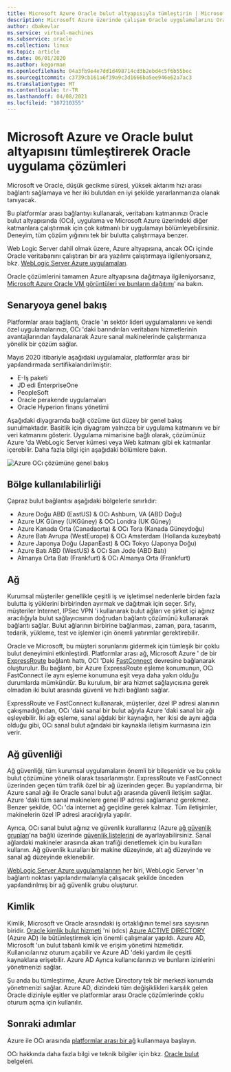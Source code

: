 ```yaml
---
title: Microsoft Azure Oracle bulut altyapısıyla tümleştirin | Microsoft Docs
description: Microsoft Azure üzerinde çalışan Oracle uygulamalarını Oracle bulut altyapısı 'ndaki (OCı) veritabanları ile tümleştiren çözümler hakkında bilgi edinin.
author: dbakevlar
ms.service: virtual-machines
ms.subservice: oracle
ms.collection: linux
ms.topic: article
ms.date: 06/01/2020
ms.author: kegorman
ms.openlocfilehash: 04a3fb9e4e7dd1d498714cd3b2ebd4c5f6b55bec
ms.sourcegitcommit: c3739cb161a6f39a9c3d1666ba5ee946e62a7ac3
ms.translationtype: MT
ms.contentlocale: tr-TR
ms.lasthandoff: 04/08/2021
ms.locfileid: "107210355"
---
```

# <a name="oracle-application-solutions-integrating-microsoft-azure-and-oracle-cloud-infrastructure"></a>Microsoft Azure ve Oracle bulut altyapısını tümleştirerek Oracle uygulama çözümleri

Microsoft ve Oracle, düşük gecikme süresi, yüksek aktarım hızı arası bağlantı sağlamaya ve her iki bulutdan en iyi şekilde yararlanmanıza olanak tanıyacak. 

Bu platformlar arası bağlantıyı kullanarak, veritabanı katmanınızı Oracle bulut altyapısında (OCı), uygulama ve Microsoft Azure üzerindeki diğer katmanlara çalıştırmak için çok katmanlı bir uygulamayı bölümleyebilirsiniz. Deneyim, tüm çözüm yığınını tek bir bulutta çalıştırmaya benzer. 

Web Logic Server dahil olmak üzere, Azure altyapısına, ancak OCı içinde Oracle veritabanını çalıştıran bir ara yazılımı çalıştırmaya ilgileniyorsanız, bkz. [WebLogic Server Azure uygulamaları](oracle-weblogic.md).

Oracle çözümlerini tamamen Azure altyapısına dağıtmaya ilgileniyorsanız, [Microsoft Azure Oracle VM görüntüleri ve bunların dağıtımı](oracle-vm-solutions.md)' na bakın.

## <a name="scenario-overview"></a>Senaryoya genel bakış

Platformlar arası bağlantı, Oracle 'ın sektör lideri uygulamalarını ve kendi özel uygulamalarınızı, OCı 'daki barındırılan veritabanı hizmetlerinin avantajlarından faydalanarak Azure sanal makinelerinde çalıştırmanıza yönelik bir çözüm sağlar. 

Mayıs 2020 itibariyle aşağıdaki uygulamalar, platformlar arası bir yapılandırmada sertifikalandırilmiştir:

* E-Iş paketi
* JD edi EnterpriseOne
* PeopleSoft
* Oracle perakende uygulamaları
* Oracle Hyperion finans yönetimi

Aşağıdaki diyagramda bağlı çözüme üst düzey bir genel bakış sunulmaktadır. Basitlik için diyagram yalnızca bir uygulama katmanını ve bir veri katmanını gösterir. Uygulama mimarisine bağlı olarak, çözümünüz Azure 'da WebLogic Server kümesi veya Web katmanı gibi ek katmanlar içerebilir. Daha fazla bilgi için aşağıdaki bölümlere bakın.

![Azure OCı çözümüne genel bakış](media/oracle-oci-overview/crosscloud.png)

## <a name="region-availability"></a>Bölge kullanılabilirliği 

Çapraz bulut bağlantısı aşağıdaki bölgelerle sınırlıdır:
* Azure Doğu ABD (EastUS) & OCı Ashburn, VA (ABD Doğu)
* Azure UK Güney (UKGüney) & OCı Londra (UK Güney)
* Azure Kanada Orta (Canadaorta) & OCı Tora (Kanada Güneydoğu)
* Azure Batı Avrupa (WestEurope) & OCı Amsterdam (Hollanda kuzeybatı)
* Azure Japonya Doğu (JapanEast) & OCı Tokyo (Japonya Doğu)
* Azure Batı ABD (WestUS) & OCı San Jode (ABD Batı)
* Almanya Orta Batı (Frankfurt) & OCı Almanya Orta (Frankfurt)


## <a name="networking"></a>Ağ

Kurumsal müşteriler genellikle çeşitli iş ve işletimsel nedenlerle birden fazla bulutta iş yüklerini birbirinden ayırmak ve dağıtmak için seçer. Sıfy, müşteriler Internet, IPSec VPN 'i kullanarak bulut ağları ve şirket içi ağınız aracılığıyla bulut sağlayıcısının doğrudan bağlantı çözümünü kullanarak bağlantı sağlar. Bulut ağlarının birbirine bağlanması, zaman, para, tasarım, tedarik, yükleme, test ve işlemler için önemli yatırımlar gerektirebilir. 

Oracle ve Microsoft, bu müşteri sorunlarını gidermek için tümleşik bir çoklu bulut deneyimini etkinleştirdi. Platformlar arası ağ, Microsoft Azure ' de bir [ExpressRoute](../../../expressroute/expressroute-introduction.md) bağlantı hattı, OCI 'Daki [FastConnect](https://docs.cloud.oracle.com/iaas/Content/Network/Concepts/fastconnectoverview.htm) devresine bağlanarak oluşturulur. Bu bağlantı, bir Azure ExpressRoute eşleme konumunun, OCı FastConnect ile aynı eşleme konumuna eşit veya daha yakın olduğu durumlarda mümkündür. Bu kurulum, bir ara hizmet sağlayıcısına gerek olmadan iki bulut arasında güvenli ve hızlı bağlantı sağlar.

ExpressRoute ve FastConnect kullanarak, müşteriler, özel IP adresi alanının çakışmadığından, OCı 'daki sanal bir bulut ağıyla Azure 'daki sanal bir ağı eşleyebilir. İki ağı eşleme, sanal ağdaki bir kaynağın, her ikisi de aynı ağda olduğu gibi, OCı sanal bulut ağındaki bir kaynakla iletişim kurmasına izin verir.

## <a name="network-security"></a>Ağ güvenliği

Ağ güvenliği, tüm kurumsal uygulamaların önemli bir bileşenidir ve bu çoklu bulut çözümüne yönelik olarak tasarlanmıştır. ExpressRoute ve FastConnect üzerinden geçen tüm trafik özel bir ağ üzerinden geçer. Bu yapılandırma, bir Azure sanal ağı ile Oracle sanal bulut ağı arasında güvenli iletişim sağlar. Azure 'daki tüm sanal makinelere genel IP adresi sağlamanız gerekmez. Benzer şekilde, OCı 'da internet ağ geçidine gerek kalmaz. Tüm iletişimler, makinelerin özel IP adresi aracılığıyla yapılır.

Ayrıca, OCı sanal bulut ağınız ve güvenlik kurallarınız (Azure [ağ güvenlik grupları](../../../virtual-network/network-security-groups-overview.md)'na bağlı) üzerinde [güvenlik listelerini](https://docs.cloud.oracle.com/iaas/Content/Network/Concepts/securitylists.htm) de ayarlayabilirsiniz. Sanal ağlardaki makineler arasında akan trafiği denetlemek için bu kuralları kullanın. Ağ güvenlik kuralları bir makine düzeyinde, alt ağ düzeyinde ve sanal ağ düzeyinde eklenebilir.

[WebLogic Server Azure uygulamalarının](oracle-weblogic.md) her biri, WebLogic Server 'ın bağlantı noktası yapılandırmalarıyla çalışacak şekilde önceden yapılandırılmış bir ağ güvenlik grubu oluşturur.
 
## <a name="identity"></a>Kimlik

Kimlik, Microsoft ve Oracle arasındaki iş ortaklığının temel sıra sayısının biridir. [Oracle kimlik bulut hizmeti](https://docs.oracle.com/en/cloud/paas/identity-cloud/index.html) 'ni (ıdcs) [Azure ACTIVE DIRECTORY](../../../active-directory/index.yml) (Azure AD) ile bütünleştirmek için önemli çalışmalar yapıldı. Azure AD, Microsoft 'un bulut tabanlı kimlik ve erişim yönetimi hizmetidir. Kullanıcılarınız oturum açabilir ve Azure AD 'deki yardım ile çeşitli kaynaklara erişebilir. Azure AD Ayrıca kullanıcılarınızı ve bunların izinlerini yönetmenizi sağlar.

Şu anda bu tümleştirme, Azure Active Directory tek bir merkezi konumda yönetmenizi sağlar. Azure AD, dizindeki tüm değişiklikleri karşılık gelen Oracle diziniyle eşitler ve platformlar arası Oracle çözümlerinde çoklu oturum açma için kullanılır.

## <a name="next-steps"></a>Sonraki adımlar

Azure ile OCı arasında [platformlar arası bir ağ](configure-azure-oci-networking.md) kullanmaya başlayın. 

OCı hakkında daha fazla bilgi ve teknik bilgiler için bkz. [Oracle bulut](https://docs.cloud.oracle.com/iaas/Content/home.htm) belgeleri.
